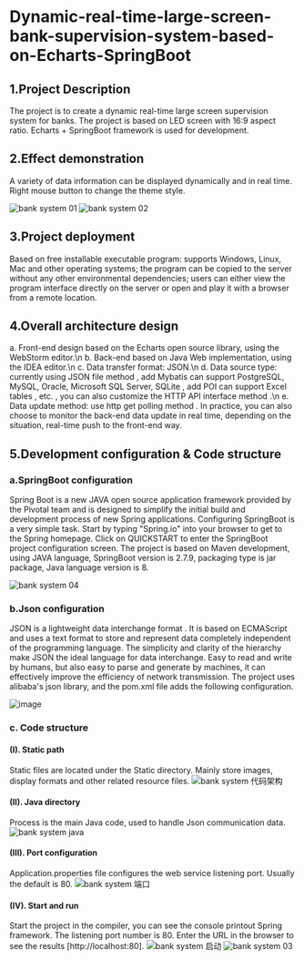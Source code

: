 # Dynamic-real-time-large-screen-bank-supervision-system-based-on-Echarts-SpringBoot
## 1.Project Description
The project is to create a dynamic real-time large screen supervision system for banks. The project is based on LED screen with 16:9 aspect ratio. Echarts + SpringBoot framework is used for development.

## 2.Effect demonstration
A variety of data information can be displayed dynamically and in real time. Right mouse button to change the theme style.

![bank system 01](https://user-images.githubusercontent.com/89632568/221911989-d9b17243-9de6-44a1-8e20-a5e19df7e53e.png)
![bank system 02](https://user-images.githubusercontent.com/89632568/221912051-14f310d3-c30b-4a29-bedb-dccdcf561a5f.png)

## 3.Project deployment
Based on free installable executable program: supports Windows, Linux, Mac and other operating systems; the program can be copied to the server without any other environmental dependencies; users can either view the program interface directly on the server or open and play it with a browser from a remote location.

## 4.Overall architecture design
a. Front-end design based on the Echarts open source library, using the WebStorm editor.\n
b. Back-end based on Java Web implementation, using the IDEA editor.\n
c. Data transfer format: JSON.\n
d. Data source type: currently using JSON file method , add Mybatis can support PostgreSQL, MySQL, Oracle, Microsoft SQL Server, SQLite , add POI can support Excel tables , etc. , you can also customize the HTTP API interface method .\n
e. Data update method: use http get polling method . In practice, you can also choose to monitor the back-end data update in real time, depending on the situation, real-time push to the front-end way.

## 5.Development configuration & Code structure
### a.SpringBoot configuration
Spring Boot is a new JAVA open source application framework provided by the Pivotal team and is designed to simplify the initial build and development process of new Spring applications. Configuring SpringBoot is a very simple task. Start by typing "Spring.io" into your browser to get to the Spring homepage. Click on QUICKSTART to enter the SpringBoot project configuration screen. The project is based on Maven development, using JAVA language, SpringBoot version is 2.7.9, packaging type is jar package, Java language version is 8.

![bank system 04](https://user-images.githubusercontent.com/89632568/221913890-8d22c95d-8aa7-4cbb-ba63-b064009e0523.png)

### b.Json configuration
JSON is a lightweight data interchange format . It is based on ECMAScript and uses a text format to store and represent data completely independent of the programming language. The simplicity and clarity of the hierarchy make JSON the ideal language for data interchange. Easy to read and write by humans, but also easy to parse and generate by machines, it can effectively improve the efficiency of network transmission. The project uses alibaba's json library, and the pom.xml file adds the following configuration.

![image](https://user-images.githubusercontent.com/89632568/221914134-045f33b6-3155-4928-bf20-fa9441b33d44.png)

### c. Code structure
#### (I). Static path
Static files are located under the Static directory. Mainly store images, display formats and other related resource files.
![bank system 代码架构](https://user-images.githubusercontent.com/89632568/221915162-2185a7c5-2243-4d56-a46f-2f51c536b7b5.png)

#### (II). Java directory
Process is the main Java code, used to handle Json communication data.
![bank system java](https://user-images.githubusercontent.com/89632568/221915221-532183c7-420e-40e7-a503-f78fe63c5cfa.png)

#### (III). Port configuration
Application.properties file configures the web service listening port. Usually the default is 80.
![bank system 端口](https://user-images.githubusercontent.com/89632568/221915280-99228748-0c44-43c9-bb8b-bae63090f780.png)

#### (IV). Start and run
Start the project in the compiler, you can see the console printout Spring framework. The listening port number is 80. Enter the URL in the browser to see the results [http://localhost:80].
![bank system 启动](https://user-images.githubusercontent.com/89632568/221915345-e948d6be-f401-4625-9d47-961f4fc2a4be.png)
![bank system 03](https://user-images.githubusercontent.com/89632568/221915437-726f57f1-b94e-4a01-803c-0d927dbb361f.png)



